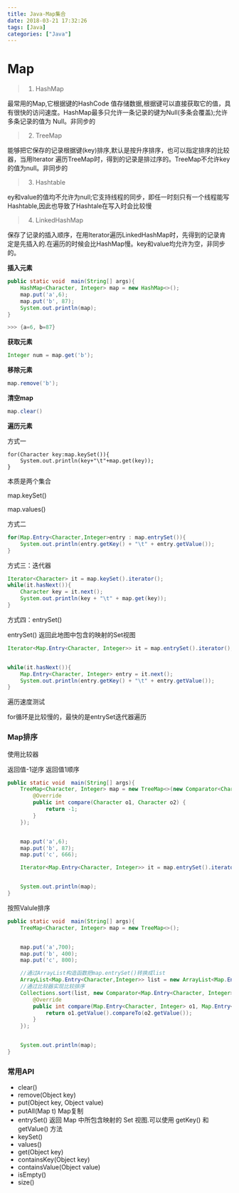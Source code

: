 ```yaml
---
title: Java-Map集合
date: 2018-03-21 17:32:26
tags: [Java]
categories: ["Java"]
---
```



# Map

>1. HashMap

最常用的Map,它根据键的HashCode 值存储数据,根据键可以直接获取它的值，具有很快的访问速度。HashMap最多只允许一条记录的键为Null(多条会覆盖);允许多条记录的值为 Null。非同步的

> 2. TreeMap

能够把它保存的记录根据键(key)排序,默认是按升序排序，也可以指定排序的比较器，当用Iterator 遍历TreeMap时，得到的记录是排过序的。TreeMap不允许key的值为null。非同步的

> 3. Hashtable

ey和value的值均不允许为null;它支持线程的同步，即任一时刻只有一个线程能写Hashtable,因此也导致了Hashtale在写入时会比较慢

> 4. LinkedHashMap

保存了记录的插入顺序，在用Iterator遍历LinkedHashMap时，先得到的记录肯定是先插入的.在遍历的时候会比HashMap慢。key和value均允许为空，非同步的。

**插入元素**

```java
public static void  main(String[] args){
    HashMap<Character, Integer> map = new HashMap<>();
    map.put('a',6);
    map.put('b', 87);
    System.out.println(map);
}

>>> {a=6, b=87}
```

**获取元素**

```java
Integer num = map.get('b');
```

**移除元素**

```java
map.remove('b');
```

**清空map**

```java
map.clear()
```

**遍历元素**

方式一

```
for(Character key:map.keySet()){
    System.out.println(key+"\t"+map.get(key));
}
```

本质是两个集合

map.keySet()

map.values()

方式二

```java
for(Map.Entry<Character,Integer>entry : map.entrySet()){
    System.out.println(entry.getKey() + "\t" + entry.getValue());
}
```

方式三：迭代器

```java
Iterator<Character> it = map.keySet().iterator();
while(it.hasNext()){
    Character key = it.next();
    System.out.println(key + "\t" + map.get(key));
}
```

方式四：entrySet()

entrySet() 返回此地图中包含的映射的Set视图

```java
Iterator<Map.Entry<Character, Integer>> it = map.entrySet().iterator();


while(it.hasNext()){
    Map.Entry<Character, Integer> entry = it.next();
    System.out.println(entry.getKey() + "\t" + entry.getValue());
}
```

遍历速度测试

for循环是比较慢的，最快的是entrySet迭代器遍历

### Map排序

使用比较器

返回值-1逆序 返回值1顺序

```java
public static void  main(String[] args){
    TreeMap<Character, Integer> map = new TreeMap<>(new Comparator<Character>() {
        @Override
        public int compare(Character o1, Character o2) {
            return -1;
        }
    });


    map.put('a',6);
    map.put('b', 87);
    map.put('c', 666);

    Iterator<Map.Entry<Character, Integer>> it = map.entrySet().iterator();


    System.out.println(map);
}
```

按照Valule排序

```java
public static void  main(String[] args){
    TreeMap<Character, Integer> map = new TreeMap<>();


    map.put('a',700);
    map.put('b', 400);
    map.put('c', 800);

    //通过ArrayList构造函数把map.entrySet()转换成list
    ArrayList<Map.Entry<Character,Integer>> list = new ArrayList<Map.Entry<Character, Integer>>(map.entrySet());
    //通过比较器实现比较排序
    Collections.sort(list, new Comparator<Map.Entry<Character, Integer>>() {
        @Override
        public int compare(Map.Entry<Character, Integer> o1, Map.Entry<Character, Integer> o2) {
            return o1.getValue().compareTo(o2.getValue());
        }
    });


    System.out.println(map);
}
```

### 常用API

- clear()
- remove(Object key)
- put(Object key, Object value)
- putAll(Map t) Map复制
- entrySet() 返回 Map 中所包含映射的 Set 视图.可以使用 getKey() 和 getValue() 方法
- keySet()
- values()
- get(Object key)
- containsKey(Object key)
- containsValue(Object value)
- isEmpty()
- size()